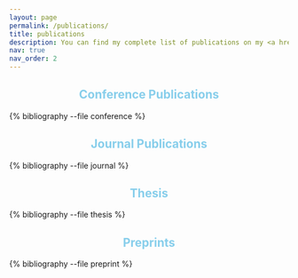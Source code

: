 ```yaml
---
layout: page
permalink: /publications/
title: publications
description: You can find my complete list of publications on my <a href="https://dblp.org/pid/307/9506.html">dblp profile</a>
nav: true
nav_order: 2
---
```


<!-- _pages/publications.md -->

## <span style="color:skyblue; text-align:center; display:block;">Conference Publications</span>

<div class="publications">
  {% bibliography --file conference %}
</div>

## <span style="color:skyblue; text-align:center; display:block;">Journal Publications</span>

<div class="publications">
  {% bibliography --file journal %}
</div>

## <span style="color:skyblue; text-align:center; display:block;">Thesis</span>

<div class="publications">
  {% bibliography --file thesis %}
</div>

## <span style="color:skyblue; text-align:center; display:block;">Preprints</span>

<div class="publications">
  {% bibliography --file preprint %}
</div>
